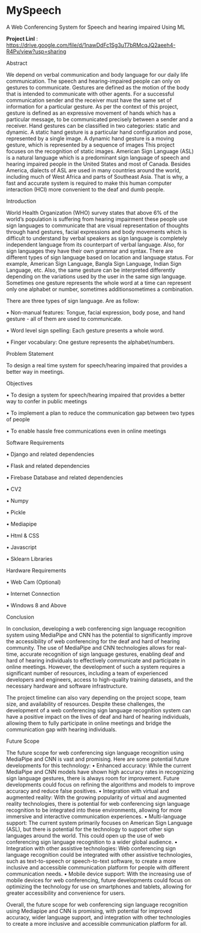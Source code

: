 # MySpeech
A Web Conferencing System for Speech and hearing impaired Using ML

**Project Linl** : https://drive.google.com/file/d/1nawDdFc1Sg3uT7bRMcqJQ2aeeh4-R4Pv/view?usp=sharing

Abstract

We depend on verbal communication and body language for our daily life communication. The speech and hearing-impaired people can only on gestures to communicate. Gestures are defined as the motion of the body that is intended to communicate with other agents. For a successful communication sender and the receiver must have the same set of information for a particular gesture. As per the context of this project, gesture is defined as an expressive movement of hands which has a particular message, to be communicated precisely between a sender and a receiver. Hand gestures can be classified in two categories: static and dynamic. A static hand gesture is a particular hand configuration and pose, represented by a single image. A dynamic hand gesture is a moving gesture, which is represented by a sequence of images This project focuses on the recognition of static images. American Sign Language (ASL) is a natural language which is a predominant sign language of speech and hearing impaired people in the United States and most of Canada. Besides America, dialects of ASL are used in many countries around the world, including much of West Africa and parts of Southeast Asia. That is why, a fast and accurate system is required to make this human computer interaction (HCI) more convenient to the deaf and dumb people.

Introduction

World Health Organization (WHO) survey states that above 6% of the world’s population is suffering from hearing impairment these people use sign languages to communicate that are visual representation of thoughts through hand gestures, facial expressions and body movements which is difficult to understand by verbal speakers as sign language is completely independent language from its counterpart of verbal language. Also, for sign languages they have their own grammar and syntax. There are different types of sign language based on location and language status. For example, American Sign Language, Bangla Sign Language, Indian Sign Language, etc. Also, the same gesture can be interpreted differently depending on the variations used by the user in the same sign language. Sometimes one gesture represents the whole word at a time can represent only one alphabet or number, sometimes additionsometimes a combination.

There are three types of sign language. Are as follow:

• Non-manual features: Tongue, facial expression, body pose, and hand gesture - all of them are used to communicate.

• Word level sign spelling: Each gesture presents a whole word.

• Finger vocabulary: One gesture represents the alphabet/numbers.

Problem Statement

To design a real time system for speech/hearing impaired that provides a better way in meetings.

Objectives

• To design a system for speech/hearing impaired that provides a better way to confer in public meetings

• To implement a plan to reduce the communication gap between two types of people

• To enable hassle free communications even in online meetings

Software Requirements

• Django and related dependencies

• Flask and related dependencies

• Firebase Database and related dependencies

• CV2

• Numpy

• Pickle

• Mediapipe

• Html & CSS

• Javascript

• Sklearn Libraries

Hardware Requirements

• Web Cam (Optional)

• Internet Connection

• Windows 8 and Above

Conclusion

In conclusion, developing a web conferencing sign language recognition system using MediaPipe and CNN has the potential to significantly improve the accessibility of web conferencing for the deaf and hard of hearing community. The use of MediaPipe and CNN technologies allows for real-time, accurate recognition of sign language gestures, enabling deaf and hard of hearing individuals to effectively communicate and participate in online meetings. However, the development of such a system requires a significant number of resources, including a team of experienced developers and engineers, access to high-quality training datasets, and the necessary hardware and software infrastructure.

The project timeline can also vary depending on the project scope, team size, and availability of resources. Despite these challenges, the development of a web conferencing sign language recognition system can have a positive impact on the lives of deaf and hard of hearing individuals, allowing them to fully participate in online meetings and bridge the communication gap with hearing individuals.

Future Scope

The future scope for web conferencing sign language recognition using MediaPipe and CNN is vast and promising. Here are some potential future developments for this technology: • Enhanced accuracy: While the current MediaPipe and CNN models have shown high accuracy rates in recognizing sign language gestures, there is always room for improvement. Future developments could focus on refining the algorithms and models to improve accuracy and reduce false positives. • Integration with virtual and augmented reality: With the growing popularity of virtual and augmented reality technologies, there is potential for web conferencing sign language recognition to be integrated into these environments, allowing for more immersive and interactive communication experiences. • Multi-language support: The current system primarily focuses on American Sign Language (ASL), but there is potential for the technology to support other sign languages around the world. This could open up the use of web conferencing sign language recognition to a wider global audience. • Integration with other assistive technologies: Web conferencing sign language recognition could be integrated with other assistive technologies, such as text-to-speech or speech-to-text software, to create a more inclusive and accessible communication platform for people with different communication needs. • Mobile device support: With the increasing use of mobile devices for web conferencing, future developments could focus on optimizing the technology for use on smartphones and tablets, allowing for greater accessibility and convenience for users.

Overall, the future scope for web conferencing sign language recognition using Mediapipe and CNN is promising, with potential for improved accuracy, wider language support, and integration with other technologies to create a more inclusive and accessible communication platform for all.
